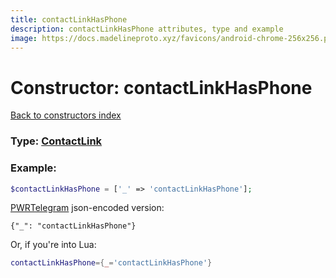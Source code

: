```yaml
---
title: contactLinkHasPhone
description: contactLinkHasPhone attributes, type and example
image: https://docs.madelineproto.xyz/favicons/android-chrome-256x256.png
---
```

# Constructor: contactLinkHasPhone  
[Back to constructors index](index.md)






### Type: [ContactLink](../types/ContactLink.md)


### Example:

```php
$contactLinkHasPhone = ['_' => 'contactLinkHasPhone'];
```  

[PWRTelegram](https://pwrtelegram.xyz) json-encoded version:

```
{"_": "contactLinkHasPhone"}
```


Or, if you're into Lua:

```lua
contactLinkHasPhone={_='contactLinkHasPhone'}

```


